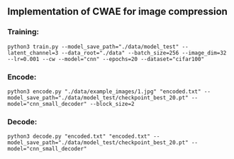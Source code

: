 ## Implementation of CWAE for image compression

### Training:

    python3 train.py --model_save_path="./data/model_test" --latent_channel=3 --data_root="./data" --batch_size=256 --image_dim=32 --lr=0.001 --cw --model="cnn" --epochs=20 --dataset="cifar100"

### Encode:

    python3 encode.py "./data/example_images/1.jpg" "encoded.txt" --model_save_path="./data/model_test/checkpoint_best_20.pt" --model="cnn_small_decoder" --block_size=2

### Decode:

    python3 decode.py "encoded.txt" "encoded.txt" --model_save_path="./data/model_test/checkpoint_best_20.pt" --model="cnn_small_decoder"

